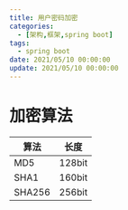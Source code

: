 ```yaml
---
title: 用户密码加密
categories: 
  - [架构,框架,spring boot]
tags:
  - spring boot
date: 2021/05/10 00:00:00
update: 2021/05/10 00:00:00
---
```


# 加密算法

| 算法   | 长度   |
| ------ | ------ |
| MD5    | 128bit |
| SHA1   | 160bit |
| SHA256 | 256bit |

